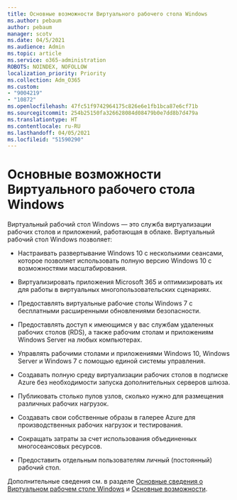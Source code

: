 ```yaml
---
title: Основные возможности Виртуального рабочего стола Windows
ms.author: pebaum
author: pebaum
manager: scotv
ms.date: 04/5/2021
ms.audience: Admin
ms.topic: article
ms.service: o365-administration
ROBOTS: NOINDEX, NOFOLLOW
localization_priority: Priority
ms.collection: Adm_O365
ms.custom:
- "9004219"
- "10872"
ms.openlocfilehash: 47fc51f9742964175c826e6e1fb1bca87e6cf71b
ms.sourcegitcommit: 254b25150fa326628084d08479b0e7dd8b7d479a
ms.translationtype: HT
ms.contentlocale: ru-RU
ms.lasthandoff: 04/05/2021
ms.locfileid: "51590290"
---
```

# <a name="key-capabilities-of-windows-virtual-desktop"></a>Основные возможности Виртуального рабочего стола Windows


Виртуальный рабочий стол Windows — это служба виртуализации рабочих столов и приложений, работающая в облаке. Виртуальный рабочий стол Windows позволяет:

- Настраивать развертывание Windows 10 с несколькими сеансами, которое позволяет использовать полную версию Windows 10 с возможностями масштабирования.

- Виртуализировать приложения Microsoft 365 и оптимизировать их для работы в виртуальных многопользовательских сценариях.

- Предоставлять виртуальные рабочие столы Windows 7 с бесплатными расширенными обновлениями безопасности.

- Предоставлять доступ к имеющимся у вас службам удаленных рабочих столов (RDS), а также рабочим столам и приложениям Windows Server на любых компьютерах.

- Управлять рабочими столами и приложениями Windows 10, Windows Server и Windows 7 с помощью единой системы управления. 

- Создавать полную среду виртуализации рабочих столов в подписке Azure без необходимости запуска дополнительных серверов шлюза.

- Публиковать столько пулов узлов, сколько нужно для размещения различных рабочих нагрузок.

- Создавать свои собственные образы в галерее Azure для производственных рабочих нагрузок и тестирования. 

- Сокращать затраты за счет использования объединенных многосеансовых ресурсов. 

- Предоставить отдельным пользователям личный (постоянный) рабочий стол.

Дополнительные сведения см. в разделе [Основные сведения о Виртуальном рабочем столе Windows](https://go.microsoft.com/fwlink/?linkid=2127033) и [Основные возможности](https://docs.microsoft.com/azure/virtual-desktop/overview#key-capabilities).
